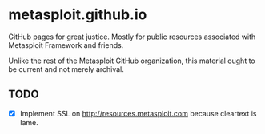 metasploit.github.io
====================

GitHub pages for great justice. Mostly for public resources associated with Metasploit Framework and friends.

Unlike the rest of the Metasploit GitHub organization, this material ought to be current and not merely archival.

## TODO

- [x] Implement SSL on http://resources.metasploit.com because cleartext
  is lame.
